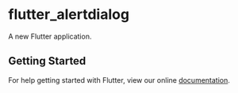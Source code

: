 # flutter_alertdialog

A new Flutter application.

## Getting Started

For help getting started with Flutter, view our online
[documentation](https://flutter.io/).
